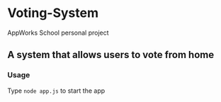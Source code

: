 # Voting-System
AppWorks School personal project

## A system that allows users to vote from home

### Usage
Type ```node app.js``` to start the app
